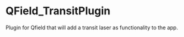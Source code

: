 # QField_TransitPlugin
Plugin for Qfield that will add a transit laser as functionality to the app.
